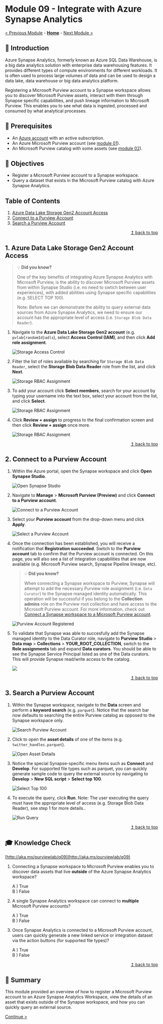 # Module 09 - Integrate with Azure Synapse Analytics

[< Previous Module](../modules/module08.md) - **[Home](../README.md)** - [Next Module >](../modules/module10.md)

## :loudspeaker: Introduction

Azure Synapse Analytics, formerly known as Azure SQL Data Warehouse, is a big data analytics solution with enterprise data warehousing features. It provides different types of compute environments for different workloads. It is often used to process large volumes of data and can be used to design a data lake, data warehouse or big data analytics platform.

Registering a Microsoft Purview account to a Synapse workspace allows you to discover Microsoft Purview assets, interact with them through Synapse specific capabilities, and push lineage information to Microsoft Purview. This enables you to see what data is ingested, processed and consumed by what analytical processes.

## :thinking: Prerequisites

* An [Azure account](https://azure.microsoft.com/en-us/free/) with an active subscription.
* An Azure Microsoft Purview account (see [module 01](../modules/module01.md)).
* An Microsoft Purview catalog with some assets (see [module 02](../modules/module02.md)).

## :dart: Objectives

* Register a Microsoft Purview account to a Synapse workspace.
* Query a dataset that exists in the Microsoft Purview catalog with Azure Synapse Analytics.

## Table of Contents

1. [Azure Data Lake Storage Gen2 Account Access](#1-azure-data-lake-storage-gen2-account-access)
2. [Connect to a Purview Account](#2-connect-to-a-purview-account)
3. [Search a Purview Account](#3-search-a-purview-account)

<div align="right"><a href="#module-09---integrate-with-azure-synapse-analytics">↥ back to top</a></div>

## 1. Azure Data Lake Storage Gen2 Account Access

> :bulb: **Did you know?**
>
> One of the key benefits of integrating Azure Synapse Analytics with Microsoft Purview, is the ability to discover Microsoft Purview assets from within Synapse Studio (i.e. no need to swtich between user experiences), with added abilities using Synapse specific capabilities (e.g. SELECT TOP 100). 
>
> Note: Before we can demonstrate the ability to query external data sources from Azure Synapse Analytics, we need to ensure our account has the appropriate level of access (i.e. `Storage Blob Data Reader`).

1. Navigate to the **Azure Data Lake Storage Gen2 account** (e.g. `pvlab{randomId}adls`), select **Access Control (IAM)**, and then click **Add role assignment**.

    ![Storage Access Control](../images/module09/09.01-storage-access.png)

2. Filter the list of roles available by searching for `Storage Blob Data Reader`, select the **Storage Blob Data Reader** role from the list, and click **Next**.

    ![Storage RBAC Assignment](../images/module09/09.02-storage-rbac.png)

3. To add your account click **Select members**, search for your account by typing your username into the text box, select your account from the list, and click **Select**.

    ![Storage RBAC Assignment](../images/module09/09.16-rbac-members.png)

4. Click **Review + assign** to progress to the final confirmation screen and then click **Review + assign** once more.

    ![Storage RBAC Assignment](../images/module09/09.17-rbac-review.png)

<div align="right"><a href="#module-09---integrate-with-azure-synapse-analytics">↥ back to top</a></div>

## 2. Connect to a Purview Account

1. Within the Azure portal, open the Synapse workspace and click **Open Synapse Studio**.

    ![Open Synapse Studio](../images/module09/09.08-synapse-studio.png)

2. Navigate to **Manage** > **Microsoft Purview (Preview)** and click **Connect to a Purview account**.

    ![Connect to a Purview Account](../images/module09/09.09-synapse-connect.png)

3. Select your **Purview account** from the drop-down menu and click **Apply**.

    ![Select a Purview Account](../images/module09/09.10-synapse-purview.png)

4. Once the connection has been established, you will receive a notification that **Registration succeeded**. Switch to the **Purview account** tab to confirm that the Purview account is connected. On this page, you will also see a list of integration capabilities that are now available (e.g. Microsoft Purview search, Synapse Pipeline lineage, etc).

    > :bulb: **Did you know?**
    >
    > When connecting a Synapse workspace to Purview, Synapse will attempt to add the necessary Purview role assignment (i.e. `Data Curator`) to the Synapse managed identity automatically. This operation will be successful if you belong to the **Collection admins** role on the Purview root collection and have access to the Microsoft Purview account. For more information, check out [Connect a Synapse workspace to a Microsoft Purview account](https://docs.microsoft.com/en-us/azure/synapse-analytics/catalog-and-governance/quickstart-connect-azure-purview).

    ![Purview Account Registered](../images/module09/09.11-synapse-success.png)

5. To validate that Synapse was able to succesfully add the Synapse managed identity to the Data Curator role, navigate to **Purview Studio** > **Data map** > **Collections** > **YOUR_ROOT_COLLECTION**, switch to the **Role assignments** tab and expand **Data curators**. You should be able to see the Synapse Service Principal listed as one of the Data curators. This will provide Synapse read/write access to the catalog.

    ![](../images/module09/09.18-synapsemi-curator.png)

<div align="right"><a href="#module-09---integrate-with-azure-synapse-analytics">↥ back to top</a></div>

## 3. Search a Purview Account

1. Within the Synapse workspace, navigate to the **Data** screen and perform a **keyword search** (e.g. `parquet`). Notice that the search bar now defaults to searching the entire Purview catalog as opposed to the Synapse workspace only.

    ![Search Purview Account](../images/module09/09.12-synapse-search.png)

2. Click to open the **asset details** of one of the items (e.g. `twitter_handles.parquet`).

    ![Open Asset Details](../images/module09/09.13-synapse-open.png)

3. Notice the special Synapse-specific menu items such as **Connect** and **Develop**. For supported file types such as parquet, you can quickly generate sample code to query the external source by navigating to **Develop** > **New SQL script** > **Select top 100**.

    ![Select Top 100](../images/module09/09.14-synapse-select.png)

4. To execute the query, click **Run**. Note: The user executing the query must have the appropriate level of access (e.g. Storage Blob Data Reader), see step 1 for more details..

    ![Run Query](../images/module09/09.15-synapse-run.png)

<div align="right"><a href="#module-09---integrate-with-azure-synapse-analytics">↥ back to top</a></div>

## :mortar_board: Knowledge Check

[http://aka.ms/purviewlab/q09](http://aka.ms/purviewlab/q09)

1. Connecting a Synapse workspace to Microsoft Purview enables you to discover data assets that live **outside** of the Azure Synapse Analytics workspace?

    A ) True  
    B ) False  

2. A single Synapse Analytics workspace can connect to **multiple** Microsoft Purview accounts?

    A ) True  
    B ) False  

3. Once Synapse Analytics is connected to a Microsoft Purview account, users can quickly generate a new linked service or integration dataset via the action buttons (for supported file types)?

    A ) True    
    B ) False  

<div align="right"><a href="#module-09---integrate-with-azure-synapse-analytics">↥ back to top</a></div>

## :tada: Summary

This module provided an overview of how to register a Microsoft Purview account to an Azure Synapse Analytics Workspace, view the details of an asset that exists outside of the Synapse workspace, and how you can quickly query an external source.

[Continue >](../modules/module10.md)
